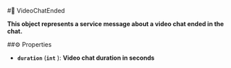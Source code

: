 #🔮 VideoChatEnded

**This object represents a service message about a video chat ended in the chat.**

##⚙️ Properties

- **`duration`** (**`int`** ): **Video chat duration in seconds**
